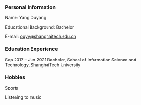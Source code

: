 ### Personal Information
Name: Yang Ouyang

Educational Background: Bachelor

E-mail: ouyy@shanghaitech.edu.cn

### Education Experience
Sep 2017 – Jun 2021   Bachelor, School of Information Science and Technology, ShanghaiTech University

### Hobbies
Sports


Listening to music
